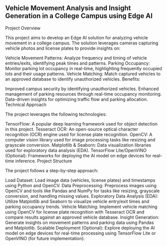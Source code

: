 ## Vehicle Movement Analysis and Insight Generation in a College Campus using Edge AI

Project Overview

This project aims to develop an Edge AI solution for analyzing vehicle movement in a college campus. The solution leverages cameras capturing vehicle photos and license plates to provide insights on:

Vehicle Movement Patterns: Analyze frequency and timing of vehicle entries/exits, identifying peak times and patterns.
Parking Occupancy: Monitor parking lot occupancy in real-time, highlighting frequently occupied lots and their usage patterns.
Vehicle Matching: Match captured vehicles to an approved database to identify unauthorized vehicles.
Benefits:

Improved campus security by identifying unauthorized vehicles.
Enhanced management of parking resources through real-time occupancy monitoring.
Data-driven insights for optimizing traffic flow and parking allocation.
Technical Approach

The project leverages the following technologies:

TensorFlow: A popular deep learning framework used for object detection in this project.
Tesseract OCR: An open-source optical character recognition (OCR) engine used for license plate recognition.
OpenCV: A computer vision library used for image processing tasks like resizing and grayscale conversion.
Matplotlib & Seaborn: Data visualization libraries used for exploratory data analysis (EDA).
TensorFlow Lite/OpenVINO (Optional): Frameworks for deploying the AI model on edge devices for real-time inference.
Project Structure

The project follows a step-by-step approach:

Load Dataset: Load image data (vehicles, license plates) and timestamps using Python and OpenCV.
Data Preprocessing: Preprocess images using OpenCV and tools like Pandas and NumPy for tasks like resizing, grayscale conversion, and handling missing values.
Exploratory Data Analysis (EDA): Utilize Matplotlib and Seaborn to visualize vehicle entry/exit times and parking occupancy trends.
Vehicle Matching: Implement vehicle matching using OpenCV for license plate recognition with Tesseract OCR and compare results against an approved vehicle database.
Insight Generation: Generate insights on movement patterns and parking data using Pandas and Matplotlib.
Scalable Deployment (Optional): Explore deploying the AI model on edge devices for real-time processing using TensorFlow Lite or OpenVINO (for future implementation).
